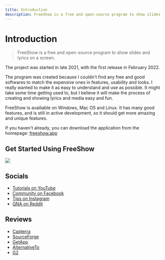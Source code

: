 ```yaml
---
title: Introduction
description: FreeShow is a free and open-source program to show slides and lyrics on a screen.
---
```


# Introduction

> FreeShow is a free and open-source program to show slides and lyrics on a screen.

The project was started in late 2021, with the first release in February 2022.

The program was created because I couldn't find any free and good softwares to match the expensive ones in features, usability and looks. I really wanted to make it as easy to understand and use as possible. It might take some time getting used to, but I believe it will make the process of creating and showing lyrics and media easy and fun.

FreeShow is availiable on Windows, Mac OS and Linux. It has many good features, and is still in active development, so it should get more amazing and unique features.

If you haven't already, you can download the application from the homepage: [freeshow.app](https://freeshow.app)

## Get Started Using FreeShow

[![](https://markdown-videos.vercel.app/youtube/9_1lUNcrU1w)](https://youtu.be/9_1lUNcrU1w)

## Socials

- [Tutorials on YouTube](https://youtube.com/@freeshowapp)
- [Community on Facebook](https://facebook.com/groups/freeshowapp)
- [Tips on Instagram](https://instagram.com/freeshowapp)
- [QNA on Reddit](https://reddit.com/r/freeshowapp)

<!-- ## Other links

- [Source code on GitHub](https://github.com/ChurchApps/FreeShow)
- [FreeShow on Snapcraft](https://snapcraft.io/freeshow) -->

## Reviews

- [Capterra](https://www.capterra.com/p/251606/FreeShow/)
- [SourceForge](https://sourceforge.net/software/product/FreeShow/)
- [GetApp](https://www.getapp.com/nonprofit-software/a/freeshow/)
- [AlternativeTo](https://alternativeto.net/software/freeshow/about/)
- [G2](https://www.g2.com/products/freeshow/reviews)
<!-- - [Software Advice](https://www.softwareadvice.com/church-presentation/freeshow-profile/reviews/)
- [Slashdot](https://slashdot.org/software/p/FreeShow/)
- [Softpedia](https://www.softpedia.com/get/Office-tools/Other-Office-Tools/FreeShow.shtml) -->
